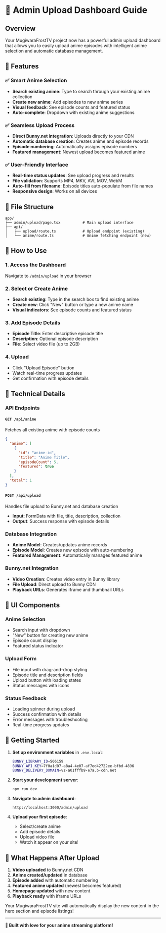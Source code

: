 # 🎨 Admin Upload Dashboard Guide

## Overview
Your MugiwaraFrostTV project now has a powerful admin upload dashboard that allows you to easily upload anime episodes with intelligent anime selection and automatic database management.

## 🚀 Features

### ✅ **Smart Anime Selection**
- **Search existing anime**: Type to search through your existing anime collection
- **Create new anime**: Add episodes to new anime series
- **Visual feedback**: See episode counts and featured status
- **Auto-complete**: Dropdown with existing anime suggestions

### ✅ **Seamless Upload Process**
- **Direct Bunny.net integration**: Uploads directly to your CDN
- **Automatic database creation**: Creates anime and episode records
- **Episode numbering**: Automatically assigns episode numbers
- **Featured management**: Newest upload becomes featured anime

### ✅ **User-Friendly Interface**
- **Real-time status updates**: See upload progress and results
- **File validation**: Supports MP4, MKV, AVI, MOV, WebM
- **Auto-fill from filename**: Episode titles auto-populate from file names
- **Responsive design**: Works on all devices

## 📁 File Structure

```
app/
├── admin/upload/page.tsx          # Main upload interface
├── api/
│   ├── upload/route.ts            # Upload endpoint (existing)
│   └── anime/route.ts             # Anime fetching endpoint (new)
```

## 🎯 How to Use

### 1. **Access the Dashboard**
Navigate to `/admin/upload` in your browser

### 2. **Select or Create Anime**
- **Search existing**: Type in the search box to find existing anime
- **Create new**: Click "New" button or type a new anime name
- **Visual indicators**: See episode counts and featured status

### 3. **Add Episode Details**
- **Episode Title**: Enter descriptive episode title
- **Description**: Optional episode description
- **File**: Select video file (up to 2GB)

### 4. **Upload**
- Click "Upload Episode" button
- Watch real-time progress updates
- Get confirmation with episode details

## 🔧 Technical Details

### **API Endpoints**

#### `GET /api/anime`
Fetches all existing anime with episode counts
```json
{
  "anime": [
    {
      "id": "anime-id",
      "title": "Anime Title",
      "episodeCount": 5,
      "featured": true
    }
  ],
  "total": 1
}
```

#### `POST /api/upload`
Handles file upload to Bunny.net and database creation
- **Input**: FormData with file, title, description, collection
- **Output**: Success response with episode details

### **Database Integration**
- **Anime Model**: Creates/updates anime records
- **Episode Model**: Creates new episode with auto-numbering
- **Featured Management**: Automatically manages featured anime

### **Bunny.net Integration**
- **Video Creation**: Creates video entry in Bunny library
- **File Upload**: Direct upload to Bunny CDN
- **Playback URLs**: Generates iframe and thumbnail URLs

## 🎨 UI Components

### **Anime Selection**
- Search input with dropdown
- "New" button for creating new anime
- Episode count display
- Featured status indicator

### **Upload Form**
- File input with drag-and-drop styling
- Episode title and description fields
- Upload button with loading states
- Status messages with icons

### **Status Feedback**
- Loading spinner during upload
- Success confirmation with details
- Error messages with troubleshooting
- Real-time progress updates

## 🚀 Getting Started

1. **Set up environment variables** in `.env.local`:
   ```bash
   BUNNY_LIBRARY_ID=506159
   BUNNY_API_KEY=7f0a1d07-a8a4-4e07-af7ed42722ee-bfbd-4896
   BUNNY_DELIVERY_DOMAIN=vz-a01fffb9-e7a.b-cdn.net
   ```

2. **Start your development server**:
   ```bash
   npm run dev
   ```

3. **Navigate to admin dashboard**:
   ```
   http://localhost:3000/admin/upload
   ```

4. **Upload your first episode**:
   - Select/create anime
   - Add episode details
   - Upload video file
   - Watch it appear on your site!

## 🎉 What Happens After Upload

1. **Video uploaded** to Bunny.net CDN
2. **Anime created/updated** in database
3. **Episode added** with automatic numbering
4. **Featured anime updated** (newest becomes featured)
5. **Homepage updated** with new content
6. **Playback ready** with iframe URLs

Your MugiwaraFrostTV site will automatically display the new content in the hero section and episode listings!

---

**🎨 Built with love for your anime streaming platform!**
